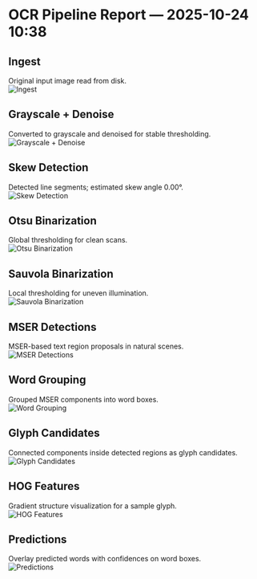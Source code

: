# OCR Pipeline Report — 2025-10-24 10:38  

## Ingest  
Original input image read from disk.  
![Ingest](00_Ingest.png)  

## Grayscale + Denoise  
Converted to grayscale and denoised for stable thresholding.  
![Grayscale + Denoise](01_Grayscale_+_Denoise.png)  

## Skew Detection  
Detected line segments; estimated skew angle 0.00°.  
![Skew Detection](02_Skew_Detection.png)  

## Otsu Binarization  
Global thresholding for clean scans.  
![Otsu Binarization](03_Otsu_Binarization.png)  

## Sauvola Binarization  
Local thresholding for uneven illumination.  
![Sauvola Binarization](04_Sauvola_Binarization.png)  

## MSER Detections  
MSER-based text region proposals in natural scenes.  
![MSER Detections](05_MSER_Detections.png)  

## Word Grouping  
Grouped MSER components into word boxes.  
![Word Grouping](06_Word_Grouping.png)  

## Glyph Candidates  
Connected components inside detected regions as glyph candidates.  
![Glyph Candidates](07_Glyph_Candidates.png)  

## HOG Features  
Gradient structure visualization for a sample glyph.  
![HOG Features](08_HOG_Features.png)  

## Predictions  
Overlay predicted words with confidences on word boxes.  
![Predictions](09_Predictions.png)  
